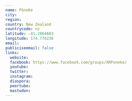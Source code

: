 ```yaml
---
name: Pōneke
city:
region:
country: New Zealand
countrycode: nz
latitude: -41.2864603
longitude: 174.776236
email:
publiciseemail: false
links:
  website:
  facebook: https://www.facebook.com/groups/XRPoneke/
  youtube:
  twitter:
  instagram:
  diaspora:
  peertube:
  mastodon:
---
```

